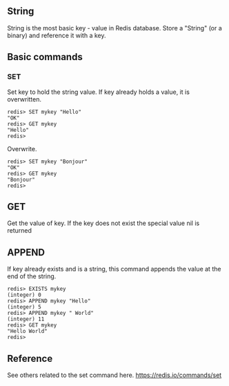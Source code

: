 ## String

String is the most basic key - value in Redis database.
Store a "String" (or a binary) and reference it with a key.

## Basic commands

### SET
Set key to hold the string value. If key already holds a value, it is overwritten.

```
redis> SET mykey "Hello"
"OK"
redis> GET mykey
"Hello"
redis> 

```

Overwrite.

```
redis> SET mykey "Bonjour"
"OK"
redis> GET mykey
"Bonjour"
redis> 

```

## GET 

Get the value of key. If the key does not exist the special value nil is returned

## APPEND

If key already exists and is a string, this command appends the value at the end of the string.

```
redis> EXISTS mykey
(integer) 0
redis> APPEND mykey "Hello"
(integer) 5
redis> APPEND mykey " World"
(integer) 11
redis> GET mykey
"Hello World"
redis> 

```

## Reference
See others related to the set command here.
https://redis.io/commands/set
